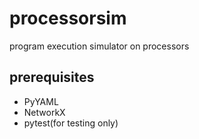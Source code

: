 # processorsim
program execution simulator on processors

prerequisites
-------------

- PyYAML
- NetworkX
- pytest(for testing only)